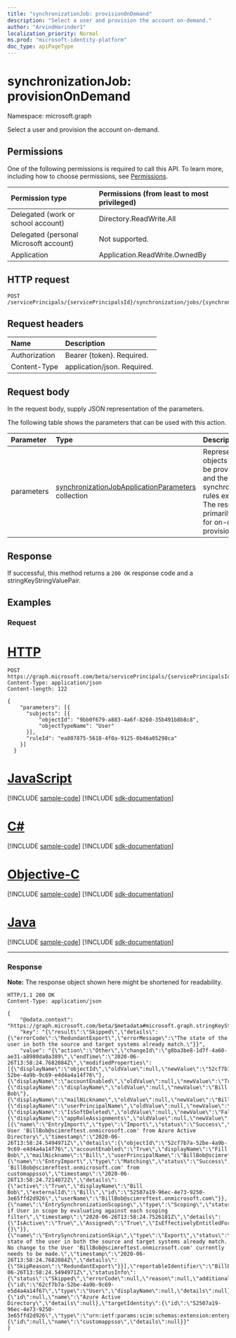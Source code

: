 ```yaml
---
title: "synchronizationJob: provisionOnDemand"
description: "Select a user and provision the account on-demand."
author: "ArvindHarinder1"
localization_priority: Normal
ms.prod: "microsoft-identity-platform"
doc_type: apiPageType
---
```


# synchronizationJob: provisionOnDemand

Namespace: microsoft.graph

Select a user and provision the account on-demand.

## Permissions
One of the following permissions is required to call this API. To learn more, including how to choose permissions, see [Permissions](/graph/permissions-reference).

|Permission type                        | Permissions (from least to most privileged)              |
|:--------------------------------------|:---------------------------------------------------------|
|Delegated (work or school account)     |Directory.ReadWrite.All  |
|Delegated (personal Microsoft account) |Not supported. |
|Application                            |Application.ReadWrite.OwnedBy |

## HTTP request

<!-- {
  "blockType": "ignored"
}
-->
``` http
POST /servicePrincipals/{servicePrincipalsId}/synchronization/jobs/{synchronizationJobId}/provisionOnDemand
```

## Request headers
|Name|Description|
|:---|:---|
|Authorization|Bearer {token}. Required.|
|Content-Type|application/json. Required.|

## Request body
In the request body, supply JSON representation of the parameters.

The following table shows the parameters that can be used with this action.

|Parameter|Type|Description|
|:---|:---|:---|
|parameters|[synchronizationJobApplicationParameters](../resources/synchronization-synchronizationjobapplicationparameters.md) collection|Represents the objects that will be provisioned and the synchronization rules executed. The resource is primarily used for on-demand provisioning. |



## Response

If successful, this method returns a `200 OK` response code and a stringKeyStringValuePair.

## Examples

### Request

# [HTTP](#tab/http)
<!-- {
  "blockType": "request",
  "name": "synchronizationjob_provisionondemand"
}
-->
``` http
POST https://graph.microsoft.com/beta/servicePrincipals/{servicePrincipalsId}/synchronization/jobs/{synchronizationJobId}/provisionOnDemand
Content-Type: application/json
Content-length: 122

{
    "parameters": [{
      "subjects": [{
          "objectId": "9bb0f679-a883-4a6f-8260-35b491b8b8c8",
          "objectTypeName": "User"
      }],
      "ruleId": "ea807875-5618-4f0a-9125-0b46a05298ca"
    }]
  }
```
# [JavaScript](#tab/javascript)
[!INCLUDE [sample-code](../includes/snippets/javascript/synchronizationjob-provisionondemand-javascript-snippets.md)]
[!INCLUDE [sdk-documentation](../includes/snippets/snippets-sdk-documentation-link.md)]

# [C#](#tab/csharp)
[!INCLUDE [sample-code](../includes/snippets/csharp/synchronizationjob-provisionondemand-csharp-snippets.md)]
[!INCLUDE [sdk-documentation](../includes/snippets/snippets-sdk-documentation-link.md)]

# [Objective-C](#tab/objc)
[!INCLUDE [sample-code](../includes/snippets/objc/synchronizationjob-provisionondemand-objc-snippets.md)]
[!INCLUDE [sdk-documentation](../includes/snippets/snippets-sdk-documentation-link.md)]

# [Java](#tab/java)
[!INCLUDE [sample-code](../includes/snippets/java/synchronizationjob-provisionondemand-java-snippets.md)]
[!INCLUDE [sdk-documentation](../includes/snippets/snippets-sdk-documentation-link.md)]

---



### Response
**Note:** The response object shown here might be shortened for readability.
<!-- {
  "blockType": "response",
  "truncated": true,
  "@odata.type": "microsoft.graph.synchronizationSecretKeyStringValuePair"
}
-->
```
HTTP/1.1 200 OK
Content-Type: application/json

{
    "@odata.context": "https://graph.microsoft.com/beta/$metadata#microsoft.graph.stringKeyStringValuePair",
    "key": "{\"result\":\"Skipped\",\"details\":{\"errorCode\":\"RedundantExport\",\"errorMessage\":\"The state of the user in both the source and target systems already match.\"}}",
    "value": "{\"action\":\"Other\",\"changeId\":\"g8ba3be8-1d7f-4a60-ae31-a8980da0a389\",\"endTime\":\"2020-06-26T13:58:24.7682084Z\",\"modifiedProperties\":[{\"displayName\":\"objectId\",\"oldValue\":null,\"newValue\":\"52cf7b7a-52be-4a9b-9c69-e4d4a4a14f76\"},{\"displayName\":\"accountEnabled\",\"oldValue\":null,\"newValue\":\"True\"},{\"displayName\":\"displayName\",\"oldValue\":null,\"newValue\":\"Bill Bob\"},{\"displayName\":\"mailNickname\",\"oldValue\":null,\"newValue\":\"Bill\"},{\"displayName\":\"userPrincipalName\",\"oldValue\":null,\"newValue\":\"BillBob@scimreftest.onmicrosoft.com\"},{\"displayName\":\"IsSoftDeleted\",\"oldValue\":null,\"newValue\":\"False\"},{\"displayName\":\"appRoleAssignments\",\"oldValue\":null,\"newValue\":\"User\"}],\"provisioningSteps\":[{\"name\":\"EntryImport\",\"type\":\"Import\",\"status\":\"Success\",\"description\":\"Retrieved User 'BillBob@scimreftest.onmicrosoft.com' from Azure Active Directory\",\"timestamp\":\"2020-06-26T13:58:24.5494971Z\",\"details\":{\"objectId\":\"52cf7b7a-52be-4a9b-9c69-e4d4a4a14f76\",\"accountEnabled\":\"True\",\"displayName\":\"Fill Bob\",\"mailNickname\":\"Bill\",\"userPrincipalName\":\"BillBob@scimreftest.onmicrosoft.com\",\"IsSoftDeleted\":\"False\",\"appRoleAssignments\":\"User\"}},{\"name\":\"EntryImport\",\"type\":\"Matching\",\"status\":\"Success\",\"description\":\"Retrieved  'BillBob@scimreftest.onmicrosoft.com' from customappsso\",\"timestamp\":\"2020-06-26T13:58:24.7214072Z\",\"details\":{\"active\":\"True\",\"displayName\":\"Bill Bob\",\"externalId\":\"Bill\",\"id\":\"52507a19-96ec-4e73-9250-3e65ffd2d926\",\"userName\":\"BillBob@scimreftest.onmicrosoft.com\"}},{\"name\":\"EntrySynchronizationScoping\",\"type\":\"Scoping\",\"status\":\"Success\",\"description\":\"Determine if User in scope by evaluating against each scoping filter\",\"timestamp\":\"2020-06-26T13:58:24.7526181Z\",\"details\":{\"IsActive\":\"True\",\"Assigned\":\"True\",\"IsEffectivelyEntitledForProvisioning\":\"True\",\"IsInProvisioningScopeDisplayName\":\"True\",\"ScopeEvaluationResult\":\"{}\"}},{\"name\":\"EntrySynchronizationSkip\",\"type\":\"Export\",\"status\":\"Skipped\",\"description\":\"The state of the user in both the source and target systems already match. No change to the User 'BillBob@scimreftest.onmicrosoft.com' currently needs to be made.\",\"timestamp\":\"2020-06-26T13:58:24.7682084Z\",\"details\":{\"SkipReason\":\"RedundantExport\"}}],\"reportableIdentifier\":\"BillBob@scimreftest.onmicrosoft.com\",\"startTime\":\"2020-06-26T13:58:24.5494971Z\",\"statusInfo\":{\"status\":\"Skipped\",\"errorCode\":null,\"reason\":null,\"additionalDetails\":null,\"errorCategory\":null,\"recommendedAction\":null},\"sourceIdentity\":{\"id\":\"62cf7b7a-52be-4a9b-9c69-e5d4a4a14f67\",\"type\":\"User\",\"displayName\":null,\"details\":null},\"sourceSystem\":{\"id\":null,\"name\":\"Azure Active Directory\",\"details\":null},\"targetIdentity\":{\"id\":\"52507a19-96ec-4e73-9250-3e65ffd2d926\",\"type\":\"urn:ietf:params:scim:schemas:extension:enterprise:2.0:User\",\"displayName\":null,\"details\":null},\"targetSystem\":{\"id\":null,\"name\":\"customappsso\",\"details\":null}}"
}
```
